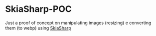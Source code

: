 # SkiaSharp-POC
Just a proof of concept on manipulating images (resizing) e converting them (to webp) using [SkiaSharp](https://github.com/mono/SkiaSharp)

